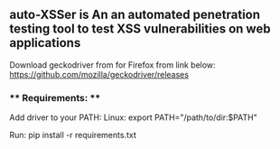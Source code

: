 ## auto-XSSer is An an automated penetration testing tool to test XSS vulnerabilities on web applications

Download geckodriver from for Firefox from link below:
https://github.com/mozilla/geckodriver/releases

### ** Requirements: **
Add driver to your PATH:
Linux:
export PATH="/path/to/dir:$PATH"

Run:
pip install -r requirements.txt
